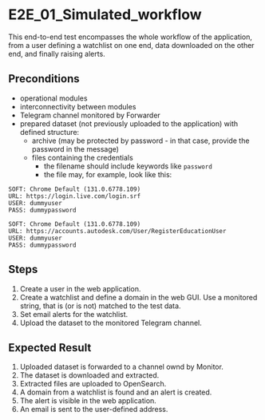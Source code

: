 # E2E_01_Simulated_workflow

This end-to-end test encompasses the whole workflow of the application,
from a user defining a watchlist on one end, data downloaded on the other end, and finally raising alerts.

## Preconditions

- operational modules
- interconnectivity between modules
- Telegram channel monitored by Forwarder
- prepared dataset (not previously uploaded to the application) with defined structure:
  - archive (may be protected by password - in that case, provide the password in the message)
  - files containing the credentials
    - the filename should include keywords like `password`
    - the file may, for example, look like this:
```text
SOFT: Chrome Default (131.0.6778.109)
URL: https://login.live.com/login.srf
USER: dummyuser
PASS: dummypassword

SOFT: Chrome Default (131.0.6778.109)
URL: https://accounts.autodesk.com/User/RegisterEducationUser
USER: dummyuser
PASS: dummypassword
```

## Steps

1. Create a user in the web application.
2. Create a watchlist and define a domain in the web GUI. Use a monitored string, that is (or is not) matched to the test data.
3. Set email alerts for the watchlist.
4. Upload the dataset to the monitored Telegram channel.

## Expected Result

1. Uploaded dataset is forwarded to a channel ownd by Monitor.
2. The dataset is downloaded and extracted.
3. Extracted files are uploaded to OpenSearch.
4. A domain from a watchlist is found and an alert is created.
5. The alert is visible in the web application.
6. An email is sent to the user-defined address.
